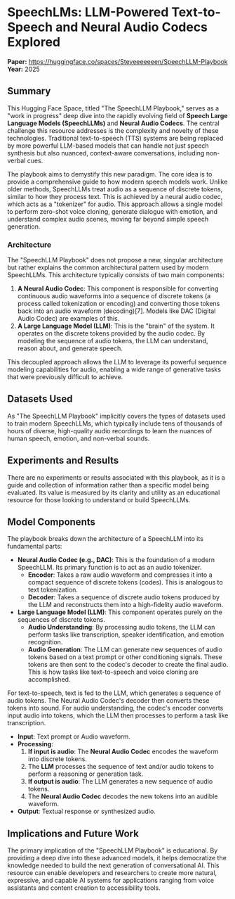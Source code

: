 # SpeechLMs: LLM-Powered Text-to-Speech and Neural Audio Codecs Explored

**Paper:** https://huggingface.co/spaces/Steveeeeeeen/SpeechLLM-Playbook    
**Year:** 2025  

## Summary

This Hugging Face Space, titled "The SpeechLLM Playbook," serves as a "work in progress" deep dive into the rapidly evolving field of **Speech Large Language Models (SpeechLLMs)** and **Neural Audio Codecs**. The central challenge this resource addresses is the complexity and novelty of these technologies. Traditional text-to-speech (TTS) systems are being replaced by more powerful LLM-based models that can handle not just speech synthesis but also nuanced, context-aware conversations, including non-verbal cues.

The playbook aims to demystify this new paradigm. The core idea is to provide a comprehensive guide to how modern speech models work. Unlike older methods, SpeechLLMs treat audio as a sequence of discrete tokens, similar to how they process text. This is achieved by a neural audio codec, which acts as a "tokenizer" for audio. This approach allows a single model to perform zero-shot voice cloning, generate dialogue with emotion, and understand complex audio scenes, moving far beyond simple speech generation.

### Architecture

The "SpeechLLM Playbook" does not propose a new, singular architecture but rather explains the common architectural pattern used by modern SpeechLLMs. This architecture typically consists of two main components:

1.  **A Neural Audio Codec**: This component is responsible for converting continuous audio waveforms into a sequence of discrete tokens (a process called tokenization or encoding) and converting those tokens back into an audio waveform (decoding)[7]. Models like DAC (Digital Audio Codec) are examples of this.
2.  **A Large Language Model (LLM)**: This is the "brain" of the system. It operates on the discrete tokens provided by the audio codec. By modeling the sequence of audio tokens, the LLM can understand, reason about, and generate speech.

This decoupled approach allows the LLM to leverage its powerful sequence modeling capabilities for audio, enabling a wide range of generative tasks that were previously difficult to achieve.

## Datasets Used

As "The SpeechLLM Playbook" implicitly covers the types of datasets used to train modern SpeechLLMs, which typically include tens of thousands of hours of diverse, high-quality audio recordings to learn the nuances of human speech, emotion, and non-verbal sounds.

## Experiments and Results

There are no experiments or results associated with this playbook, as it is a guide and collection of information rather than a specific model being evaluated. Its value is measured by its clarity and utility as an educational resource for those looking to understand or build SpeechLLMs.

## Model Components

The playbook breaks down the architecture of a SpeechLLM into its fundamental parts:

*   **Neural Audio Codec (e.g., DAC)**: This is the foundation of a modern SpeechLLM. Its primary function is to act as an audio tokenizer.
    *   **Encoder**: Takes a raw audio waveform and compresses it into a compact sequence of discrete tokens (codes). This is analogous to text tokenization.
    *   **Decoder**: Takes a sequence of discrete audio tokens produced by the LLM and reconstructs them into a high-fidelity audio waveform.
*   **Large Language Model (LLM)**: This component operates purely on the sequences of discrete tokens.
    *   **Audio Understanding**: By processing audio tokens, the LLM can perform tasks like transcription, speaker identification, and emotion recognition.
    *   **Audio Generation**: The LLM can generate new sequences of audio tokens based on a text prompt or other conditioning signals. These tokens are then sent to the codec's decoder to create the final audio. This is how tasks like text-to-speech and voice cloning are accomplished.

For text-to-speech, text is fed to the LLM, which generates a sequence of audio tokens. The Neural Audio Codec's decoder then converts these tokens into sound. For audio understanding, the codec's encoder converts input audio into tokens, which the LLM then processes to perform a task like transcription.

*   **Input**: Text prompt or Audio waveform.
*   **Processing**:
    1.  **If input is audio**: The **Neural Audio Codec** encodes the waveform into discrete tokens.
    2.  The **LLM** processes the sequence of text and/or audio tokens to perform a reasoning or generation task.
    3.  **If output is audio**: The LLM generates a new sequence of audio tokens.
    4.  The **Neural Audio Codec** decodes the new tokens into an audible waveform.
*   **Output**: Textual response or synthesized audio.

## Implications and Future Work

The primary implication of the "SpeechLLM Playbook" is educational. By providing a deep dive into these advanced models, it helps democratize the knowledge needed to build the next generation of conversational AI. This resource can enable developers and researchers to create more natural, expressive, and capable AI systems for applications ranging from voice assistants and content creation to accessibility tools.
